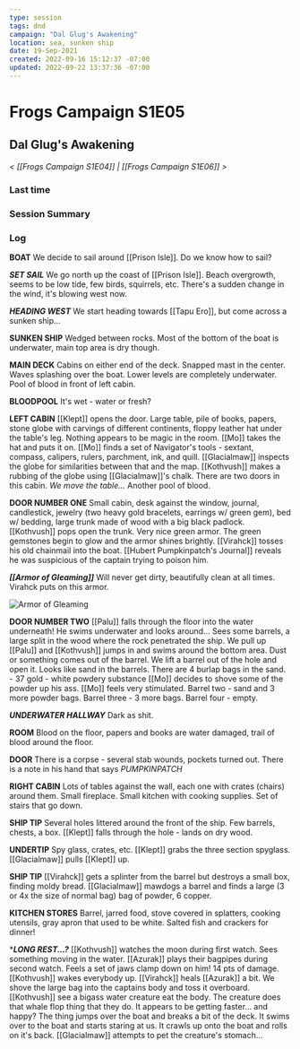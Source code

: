```yaml
---
type: session
tags: dnd
campaign: "Dal Glug's Awakening"
location: sea, sunken ship
date: 19-Sep-2021
created: 2022-09-16 15:12:37 -07:00
updated: 2022-09-22 13:37:36 -07:00
---
```

# Frogs Campaign S1E05
## **Dal Glug's Awakening**
*< [[Frogs Campaign S1E04]] | [[Frogs Campaign S1E06]] >*

### Last time


### Session Summary


### Log
**BOAT** We decide to sail around [[Prison Isle]]. Do we know how to sail?

_**SET SAIL**_ We go north up the coast of [[Prison Isle]]. Beach overgrowth, seems to be low tide, few birds, squirrels, etc. There's a sudden change in the wind, it's blowing west now.

_**HEADING WEST**_ We start heading towards [[Tapu Ero]], but come across a sunken ship...

**SUNKEN SHIP** Wedged between rocks. Most of the bottom of the boat is underwater, main top area is dry though.

**MAIN DECK** Cabins on either end of the deck. Snapped mast in the center. Waves splashing over the boat. Lower levels are completely underwater. Pool of blood in front of left cabin.

**BLOODPOOL** It's wet - water or fresh?

**LEFT CABIN** [[Klept]] opens the door. Large table, pile of books, papers, stone globe with carvings of different continents, floppy leather hat under the table's leg. Nothing appears to be magic in the room. [[Mo]] takes the hat and puts it on. [[Mo]] finds a set of Navigator's tools - sextant, compass, calipers, rulers, parchment, ink, and quill. [[Glacialmaw]] inspects the globe for similarities between that and the map. [[Kothvush]] makes a rubbing of the globe using [[Glacialmaw]]'s chalk. There are two doors in this cabin. _We move the table..._ Another pool of blood.

**DOOR NUMBER ONE** Small cabin, desk against the window, journal, candlestick, jewelry (two heavy gold bracelets, earrings w/ green gem), bed w/ bedding, large trunk made of wood with a big black padlock. [[Kothvush]] pops open the trunk. Very nice green armor. The green gemstones begin to glow and the armor shines brightly. [[Virahck]] tosses his old chainmail into the boat. [[Hubert Pumpkinpatch's Journal]] reveals he was suspicious of the captain trying to poison him.

_**[[Armor of Gleaming]]**_ Will never get dirty, beautifully clean at all times. Virahck puts on this armor.

![Armor of Gleaming](https://cdn.discordapp.com/attachments/878054966441410570/889308232672243732/gleaming_chainmail.png)

**DOOR NUMBER TWO** [[Palu]] falls through the floor into the water underneath! He swims underwater and looks around... Sees some barrels, a large split in the wood where the rock penetrated the ship. We pull up [[Palu]] and [[Kothvush]] jumps in and swims around the bottom area. Dust or something comes out of the barrel. We lift a barrel out of the hole and open it. Looks like sand in the barrels. There are 4 burlap bags in the sand. - 37 gold - white powdery substance [[Mo]] decides to shove some of the powder up his ass. [[Mo]] feels very stimulated. Barrel two - sand and 3 more powder bags. Barrel three - 3 more bags. Barrel four - empty.

_**UNDERWATER HALLWAY**_ Dark as shit.

**ROOM** Blood on the floor, papers and books are water damaged, trail of blood around the floor.

**DOOR** There is a corpse - several stab wounds, pockets turned out. There is a note in his hand that says _PUMPKINPATCH_

**RIGHT CABIN** Lots of tables against the wall, each one with crates (chairs) around them. Small fireplace. Small kitchen with cooking supplies. Set of stairs that go down.

**SHIP TIP** Several holes littered around the front of the ship. Few barrels, chests, a box. [[Klept]] falls through the hole - lands on dry wood.

**UNDERTIP** Spy glass, crates, etc. [[Klept]] grabs the three section spyglass. [[Glacialmaw]] pulls [[Klept]] up.

**SHIP TIP** [[Virahck]] gets a splinter from the barrel but destroys a small box, finding moldy bread. [[Glacialmaw]] mawdogs a barrel and finds a large (3 or 4x the size of normal bag) bag of powder, 6 copper.

**KITCHEN STORES** Barrel, jarred food, stove covered in splatters, cooking utensils, gray apron that used to be white. Salted fish and crackers for dinner!

****LONG REST...?*** [[Kothvush]] watches the moon during first watch. Sees something moving in the water. [[Azurak]] plays their bagpipes during second watch. Feels a set of jaws clamp down on him! 14 pts of damage. [[Kothvush]] wakes everybody up. [[Virahck]] heals [[Azurak]] a bit. We shove the large bag into the captains body and toss it overboard. [[Kothvush]] see a bigass water creature eat the body. The creature does that whale flop thing that they do. It appears to be getting faster... and happy? The thing jumps over the boat and breaks a bit of the deck. It swims over to the boat and starts staring at us. It crawls up onto the boat and rolls on it's back. [[Glacialmaw]] attempts to pet the creature's stomach...